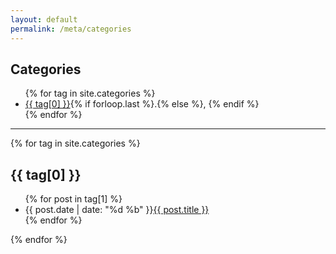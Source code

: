 ```yaml
---
layout: default
permalink: /meta/categories
---
```


<section class="meta" id="categories">
  <div class="header">
    <i class="fa fa-folder-open fa-3x fa-pull-left" aria-hidden="true"></i>
    <h2>Categories</h2>
  </div>
  <div class="summary">
    <ul class="posts">
    {% for tag in site.categories %}
    <li>
      <a href="#{{ tag[0] | slugify }}" class="post-tag">{{ tag[0] }}</a>{% if forloop.last %}.{% else %}, {% endif %}
    </li>
    {% endfor %}
    </ul>
  </div>
  <hr/>
  <div class="details">
    {% for tag in site.categories %}
    <h2 id="{{ tag[0] | slugify }}">{{ tag[0] }}</h2>
    <ul class="posts">
      {% for post in tag[1] %}
      <li>
        <time>{{ post.date | date: "%d %b" }}</time><a href="{{ post.url }}">{{ post.title }}</a>
      </li>
      {% endfor %}
    </ul>
    {% endfor %}
  </div>
</section>
